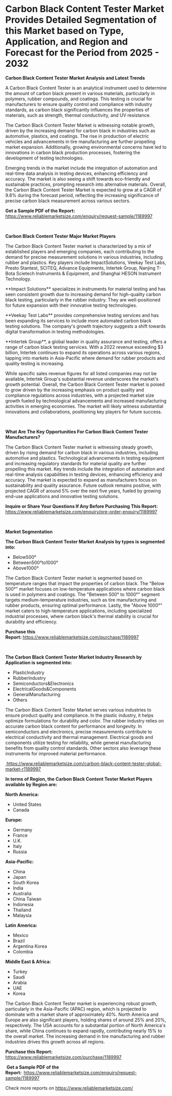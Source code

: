<p><h1>Carbon Black Content Tester Market Provides Detailed Segmentation of this Market based on Type, Application, and Region and Forecast for the Period from 2025 - 2032</h1></p><p><strong>Carbon Black Content Tester Market Analysis and Latest Trends</strong></p>
<p><p>A Carbon Black Content Tester is an analytical instrument used to determine the amount of carbon black present in various materials, particularly in polymers, rubber compounds, and coatings. This testing is crucial for manufacturers to ensure quality control and compliance with industry standards, as carbon black significantly influences the properties of materials, such as strength, thermal conductivity, and UV resistance.</p><p>The Carbon Black Content Tester Market is witnessing notable growth, driven by the increasing demand for carbon black in industries such as automotive, plastics, and coatings. The rise in production of electric vehicles and advancements in tire manufacturing are further propelling market expansion. Additionally, growing environmental concerns have led to innovations in carbon black production processes, fostering the development of testing technologies.</p><p>Emerging trends in the market include the integration of automation and real-time data analysis in testing devices, enhancing efficiency and accuracy. The market is also seeing a shift towards eco-friendly and sustainable practices, prompting research into alternative materials. Overall, the Carbon Black Content Tester Market is expected to grow at a CAGR of 9.8% during the forecast period, reflecting the increasing significance of precise carbon black measurement across various sectors.</p></p>
<p><strong>Get a Sample PDF of the Report:&nbsp;</strong> <a href="https://www.reliablemarketsize.com/enquiry/request-sample/1189997?utm_campaign=3075&utm_medium=2&utm_source=Github&utm_content=ia&utm_term=10042025&utm_id=carbon-black-content-tester">https://www.reliablemarketsize.com/enquiry/request-sample/1189997</a></p>
<p>&nbsp;</p>
<p><strong>Carbon Black Content Tester Major Market Players</strong></p>
<p><p>The Carbon Black Content Tester market is characterized by a mix of established players and emerging companies, each contributing to the demand for precise measurement solutions in various industries, including rubber and plastics. Key players include ImpactSolutions, Veekay Test Labs, Presto Stantest, SCITEQ, Advance Equipments, Intertek Group, Nanjing T-Bota Scietech Instruments & Equipment, and Shanghai HESON Instrument Technology.</p><p>**Impact Solutions** specializes in instruments for material testing and has seen consistent growth due to increasing demand for high-quality carbon black testing, particularly in the rubber industry. They are well-positioned for future expansion with their innovative testing technologies.</p><p>**Veekay Test Labs** provides comprehensive testing services and has been expanding its services to include more automated carbon black testing solutions. The company's growth trajectory suggests a shift towards digital transformation in testing methodologies.</p><p>**Intertek Group**, a global leader in quality assurance and testing, offers a range of carbon black testing services. With a 2022 revenue exceeding $3 billion, Intertek continues to expand its operations across various regions, tapping into markets in Asia-Pacific where demand for rubber products and quality testing is increasing.</p><p>While specific sales revenue figures for all listed companies may not be available, Intertek Group's substantial revenue underscores the market's growth potential. Overall, the Carbon Black Content Tester market is poised to grow driven by the increasing emphasis on product quality and compliance regulations across industries, with a projected market size growth fueled by technological advancements and increased manufacturing activities in emerging economies. The market will likely witness substantial innovations and collaborations, positioning key players for future success.</p></p>
<p>&nbsp;</p>
<p><strong>What Are The Key Opportunities For Carbon Black Content Tester Manufacturers?</strong></p>
<p><p>The Carbon Black Content Tester market is witnessing steady growth, driven by rising demand for carbon black in various industries, including automotive and plastics. Technological advancements in testing equipment and increasing regulatory standards for material quality are further propelling this market. Key trends include the integration of automation and real-time analysis capabilities in testing devices, enhancing efficiency and accuracy. The market is expected to expand as manufacturers focus on sustainability and quality assurance. Future outlook remains positive, with projected CAGR of around 5% over the next five years, fueled by growing end-use applications and innovative testing solutions.</p></p>
<p><strong>Inquire or Share Your Questions If Any Before Purchasing This Report:</strong> <a href="https://www.reliablemarketsize.com/enquiry/pre-order-enquiry/1189997?utm_campaign=3075&utm_medium=2&utm_source=Github&utm_content=ia&utm_term=10042025&utm_id=carbon-black-content-tester">https://www.reliablemarketsize.com/enquiry/pre-order-enquiry/1189997</a></p>
<p>&nbsp;</p>
<p><strong>Market Segmentation</strong></p>
<p><strong>The Carbon Black Content Tester Market Analysis by types is segmented into:</strong></p>
<p><ul><li>Below500°</li><li>Between500°to1000°</li><li>Above1000°</li></ul></p>
<p><p>The Carbon Black Content Tester market is segmented based on temperature ranges that impact the properties of carbon black. The "Below 500°" market focuses on low-temperature applications where carbon black is used in polymers and coatings. The "Between 500° to 1000°" segment targets medium-temperature industries, such as tire manufacturing and rubber products, ensuring optimal performance. Lastly, the "Above 1000°" market caters to high-temperature applications, including specialized industrial processes, where carbon black's thermal stability is crucial for durability and efficiency.</p></p>
<p><strong>Purchase this Report:&nbsp;</strong><a href="https://www.reliablemarketsize.com/purchase/1189997?utm_campaign=3075&utm_medium=2&utm_source=Github&utm_content=ia&utm_term=10042025&utm_id=carbon-black-content-tester">https://www.reliablemarketsize.com/purchase/1189997</a></p>
<p>&nbsp;</p>
<p><strong>The Carbon Black Content Tester Market Industry Research by Application is segmented into:</strong></p>
<p><ul><li>PlasticIndustry</li><li>RubberIndustry</li><li>Semiconductors&Electronics</li><li>ElectricalGoods&Components</li><li>GeneralManufacturing</li><li>Others</li></ul></p>
<p><p>The Carbon Black Content Tester Market serves various industries to ensure product quality and compliance. In the plastic industry, it helps optimize formulations for durability and color. The rubber industry relies on accurate carbon black content for performance and longevity. In semiconductors and electronics, precise measurements contribute to electrical conductivity and thermal management. Electrical goods and components utilize testing for reliability, while general manufacturing benefits from quality control standards. Other sectors also leverage these instruments for improved material performance.</p></p>
<p><a href="https://www.reliablemarketsize.com/carbon-black-content-tester-global-market-r1189997?utm_campaign=3075&utm_medium=2&utm_source=Github&utm_content=ia&utm_term=10042025&utm_id=carbon-black-content-tester">&nbsp;https://www.reliablemarketsize.com/carbon-black-content-tester-global-market-r1189997</a></p>
<p><strong>In terms of Region, the Carbon Black Content Tester Market Players available by Region are:</strong></p>
<p>
    <p> <strong> North America: </strong>
        <ul>
            <li>United States</li>
            <li>Canada</li>
        </ul>
        </p> 
    <p> <strong> Europe: </strong>
        <ul>
            <li>Germany</li>
            <li>France</li>
            <li>U.K.</li>
            <li>Italy</li>
            <li>Russia</li>
        </ul>
        </p> 
    <p> <strong> Asia-Pacific: </strong>
        <ul>
            <li>China</li>
            <li>Japan</li>
            <li>South Korea</li>
            <li>India</li>
            <li>Australia</li>
            <li>China Taiwan</li>
            <li>Indonesia</li>
            <li>Thailand</li>
            <li>Malaysia</li>
        </ul>
        </p> 
    <p> <strong> Latin America: </strong>
        <ul>
            <li>Mexico</li>
            <li>Brazil</li>
            <li>Argentina Korea</li>
            <li>Colombia</li>
        </ul>
        </p> 
    <p> <strong> Middle East & Africa: </strong>
        <ul>
            <li>Turkey</li>
            <li>Saudi</li>
            <li>Arabia</li>
            <li>UAE</li>
            <li>Korea</li>
        </ul>
    </p>
    </p>
<p><p>The Carbon Black Content Tester market is experiencing robust growth, particularly in the Asia-Pacific (APAC) region, which is projected to dominate with a market share of approximately 40%. North America and Europe are also significant players, holding shares of around 25% and 20%, respectively. The USA accounts for a substantial portion of North America's share, while China continues to expand rapidly, contributing nearly 15% to the overall market. The increasing demand in tire manufacturing and rubber industries drives this growth across all regions.</p></p>
<p><strong>Purchase this Report: </strong><a href="https://www.reliablemarketsize.com/purchase/1189997?utm_campaign=3075&utm_medium=2&utm_source=Github&utm_content=ia&utm_term=10042025&utm_id=carbon-black-content-tester">https://www.reliablemarketsize.com/purchase/1189997</a></p>
<p>&nbsp;<strong>Get a Sample PDF of the Report:&nbsp;&nbsp;</strong><a href="https://www.reliablemarketsize.com/enquiry/request-sample/1189997?utm_campaign=3075&utm_medium=2&utm_source=Github&utm_content=ia&utm_term=10042025&utm_id=carbon-black-content-tester">https://www.reliablemarketsize.com/enquiry/request-sample/1189997</a></p>
<p><strong></strong></p>
<p>Check more reports on <a href="https://www.reliablemarketsize.com/?utm_campaign=3075&utm_medium=2&utm_source=Github&utm_content=ia&utm_term=10042025&utm_id=carbon-black-content-tester">https://www.reliablemarketsize.com/</a></p>